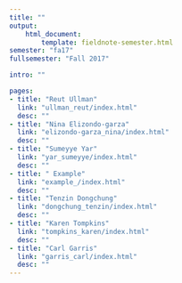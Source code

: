 ```yaml
---
title: ""
output:
    html_document:
        template: fieldnote-semester.html
semester: "fa17"
fullsemester: "Fall 2017"

intro: ""

pages:
- title: "Reut Ullman"
  link: "ullman_reut/index.html"
  desc: ""
- title: "Nina Elizondo-garza"
  link: "elizondo-garza_nina/index.html"
  desc: ""
- title: "Sumeyye Yar"
  link: "yar_sumeyye/index.html"
  desc: ""
- title: " Example"
  link: "example_/index.html"
  desc: ""
- title: "Tenzin Dongchung"
  link: "dongchung_tenzin/index.html"
  desc: ""
- title: "Karen Tompkins"
  link: "tompkins_karen/index.html"
  desc: ""
- title: "Carl Garris"
  link: "garris_carl/index.html"
  desc: ""
---
```

